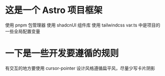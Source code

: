# 这是一个 Astro 项目框架

使用 pnpm 包管理器
使用 shadcnUI 组件库
使用 tailwindcss
var.ts 中是项目的一些全局配置变量

# 一下是一些开发要遵循的规则

有交互的地方要使用 cursor-pointer
设计风格遵循扁平风，尽量少写卡片阴影
